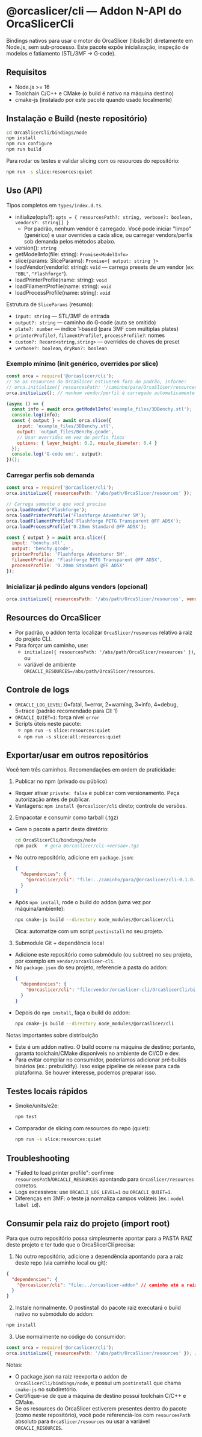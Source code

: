 # @orcaslicer/cli — Addon N-API do OrcaSlicerCli

Bindings nativos para usar o motor do OrcaSlicer (libslic3r) diretamente em Node.js, sem sub‑processo. Este pacote expõe inicialização, inspeção de modelos e fatiamento (STL/3MF → G‑code).

## Requisitos

- Node.js >= 16
- Toolchain C/C++ e CMake (o build é nativo na máquina destino)
- cmake-js (instalado por este pacote quando usado localmente)

## Instalação e Build (neste repositório)

```bash
cd OrcaSlicerCli/bindings/node
npm install
npm run configure
npm run build
```

Para rodar os testes e validar slicing com os resources do repositório:

```bash
npm run -s slice:resources:quiet
```

## Uso (API)

Tipos completos em `types/index.d.ts`.

- initialize(opts?): `opts = { resourcesPath?: string, verbose?: boolean, vendors?: string[] }`
  - Por padrão, nenhum vendor é carregado. Você pode iniciar "limpo" (genérico) e usar overrides a cada slice, ou carregar vendors/perfis sob demanda pelos métodos abaixo.
- version(): `string`
- getModelInfo(file: string): `Promise<ModelInfo>`
- slice(params: SliceParams): `Promise<{ output: string }>`
- loadVendor(vendorId: string): `void` — carrega presets de um vendor (ex: `"BBL"`, `"Flashforge"`).
- loadPrinterProfile(name: string): `void`
- loadFilamentProfile(name: string): `void`
- loadProcessProfile(name: string): `void`

Estrutura de `SliceParams` (resumo):

- `input: string` — STL/3MF de entrada
- `output?: string` — caminho do G‑code (auto se omitido)
- `plate?: number` — índice 1‑based (para 3MF com múltiplas plates)
- `printerProfile?`, `filamentProfile?`, `processProfile?`: nomes
- `custom?: Record<string,string>` — overrides de chaves de preset
- `verbose?: boolean`, `dryRun?: boolean`

### Exemplo mínimo (init genérico, overrides por slice)

```js
const orca = require('@orcaslicer/cli');
// Se os resources do OrcaSlicer estiverem fora do padrão, informe:
// orca.initialize({ resourcesPath: '/caminho/para/OrcaSlicer/resources' });
orca.initialize(); // nenhum vendor/perfil é carregado automaticamente

(async () => {
  const info = await orca.getModelInfo('example_files/3DBenchy.stl');
  console.log(info);
  const { output } = await orca.slice({
    input: 'example_files/3DBenchy.stl',
    output: 'output_files/Benchy.gcode',
    // Usar overrides em vez de perfis fixos
    options: { layer_height: 0.2, nozzle_diameter: 0.4 }
  });
  console.log('G-code em:', output);
})();
```

### Carregar perfis sob demanda

```js
const orca = require('@orcaslicer/cli');
orca.initialize({ resourcesPath: '/abs/path/OrcaSlicer/resources' });

// Carrega somente o que você precisa
orca.loadVendor('Flashforge');
orca.loadPrinterProfile('Flashforge Adventurer 5M');
orca.loadFilamentProfile('Flashforge PETG Transparent @FF AD5X');
orca.loadProcessProfile('0.20mm Standard @FF AD5X');

const { output } = await orca.slice({
  input: 'benchy.stl',
  output: 'benchy.gcode',
  printerProfile: 'Flashforge Adventurer 5M',
  filamentProfile: 'Flashforge PETG Transparent @FF AD5X',
  processProfile: '0.20mm Standard @FF AD5X'
});
```

### Inicializar já pedindo alguns vendors (opcional)

```js
orca.initialize({ resourcesPath: '/abs/path/OrcaSlicer/resources', vendors: ['BBL'] });
```

## Resources do OrcaSlicer

- Por padrão, o addon tenta localizar `OrcaSlicer/resources` relativo à raiz do projeto CLI.
- Para forçar um caminho, use:
  - `initialize({ resourcesPath: '/abs/path/OrcaSlicer/resources' })`, ou
  - variável de ambiente `ORCACLI_RESOURCES=/abs/path/OrcaSlicer/resources`.

## Controle de logs

- `ORCACLI_LOG_LEVEL`: 0=fatal, 1=error, 2=warning, 3=info, 4=debug, 5=trace (padrão recomendado para CI: 1)
- `ORCACLI_QUIET=1`: força nível `error`
- Scripts úteis neste pacote:
  - `npm run -s slice:resources:quiet`
  - `npm run -s slice:all:resources:quiet`

## Exportar/usar em outros repositórios

Você tem três caminhos. Recomendações em ordem de praticidade:

1) Publicar no npm (privado ou público)
- Requer ativar `private: false` e publicar com versionamento. Peça autorização antes de publicar.
- Vantagens: `npm install @orcaslicer/cli` direto; controle de versões.

2) Empacotar e consumir como tarball (.tgz)
- Gere o pacote a partir deste diretório:
  ```bash
  cd OrcaSlicerCli/bindings/node
  npm pack   # gera @orcaslicer/cli-<versao>.tgz
  ```
- No outro repositório, adicione em `package.json`:
  ```json
  {
    "dependencies": {
      "@orcaslicer/cli": "file:../caminho/para/@orcaslicer/cli-0.1.0.tgz"
    }
  }
  ```
- Após `npm install`, rode o build do addon (uma vez por máquina/ambiente):
  ```bash
  npx cmake-js build --directory node_modules/@orcaslicer/cli
  ```
  Dica: automatize com um script `postinstall` no seu projeto.

3) Submodule Git + dependência local
- Adicione este repositório como submódulo (ou subtree) no seu projeto, por exemplo em `vendor/orcaslicer-cli`.
- No `package.json` do seu projeto, referencie a pasta do addon:
  ```json
  {
    "dependencies": {
      "@orcaslicer/cli": "file:vendor/orcaslicer-cli/OrcaSlicerCli/bindings/node"
    }
  }
  ```
- Depois do `npm install`, faça o build do addon:
  ```bash
  npx cmake-js build --directory node_modules/@orcaslicer/cli
  ```

Notas importantes sobre distribuição
- Este é um addon nativo. O build ocorre na máquina de destino; portanto, garanta toolchain/CMake disponíveis no ambiente de CI/CD e dev.
- Para evitar compilar no consumidor, poderíamos adicionar pré‑builds binários (ex.: prebuildify). Isso exige pipeline de release para cada plataforma. Se houver interesse, podemos preparar isso.

## Testes locais rápidos

- Smoke/units/e2e:
  ```bash
  npm test
  ```
- Comparador de slicing com resources do repo (quiet):
  ```bash
  npm run -s slice:resources:quiet
  ```

## Troubleshooting

- "Failed to load printer profile": confirme `resourcesPath`/`ORCACLI_RESOURCES` apontando para `OrcaSlicer/resources` corretos.
- Logs excessivos: use `ORCACLI_LOG_LEVEL=1` ou `ORCACLI_QUIET=1`.
- Diferenças em 3MF: o teste já normaliza campos voláteis (ex.: `model label id`).


## Consumir pela raiz do projeto (import root)

Para que outro repositório possa simplesmente apontar para a PASTA RAIZ deste projeto e ter tudo que o OrcaSlicerCli precisa:

1) No outro repositório, adicione a dependência apontando para a raiz deste repo (via caminho local ou git):

```json
{
  "dependencies": {
    "@orcaslicer/cli": "file:../orcaslicer-addon" // caminho até a raiz deste projeto
  }
}
```

2) Instale normalmente. O postinstall do pacote raiz executará o build nativo no submódulo do addon:

```bash
npm install
```

3) Use normalmente no código do consumidor:

```js
const orca = require('@orcaslicer/cli');
orca.initialize({ resourcesPath: '/abs/path/OrcaSlicer/resources' }); // ou exporte ORCACLI_RESOURCES
```

Notas:
- O package.json na raiz reexporta o addon de `OrcaSlicerCli/bindings/node`, e possui um `postinstall` que chama `cmake-js` no subdiretório.
- Certifique-se de que a máquina de destino possui toolchain C/C++ e CMake.
- Se os resources do OrcaSlicer estiverem presentes dentro do pacote (como neste repositório), você pode referenciá-los com `resourcesPath` absoluto para `OrcaSlicer/resources` ou usar a variável `ORCACLI_RESOURCES`.

